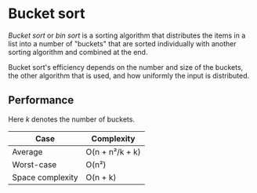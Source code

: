 # Bucket sort

*Bucket sort* or *bin sort* is a sorting algorithm that distributes the items in a list into a number of "buckets" that are sorted individually with another sorting algorithm and combined at the end.

Bucket sort's efficiency depends on the number and size of the buckets, the other algorithm that is used, and how uniformly the input is distributed.

## Performance

Here *k* denotes the number of buckets.

| Case             | Complexity      |
| ---------------- | --------------- |
| Average          | O(n + n²/k + k) |
| Worst-case       | O(n²)           |
| Space complexity | O(n + k)        |
